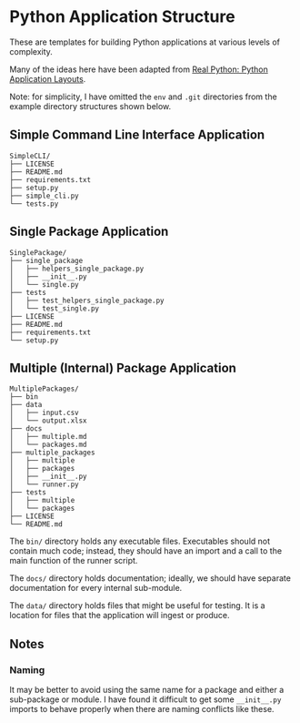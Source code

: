 # Python Application Structure

These are templates for building Python applications at various levels of complexity.

Many of the ideas here have been adapted from [Real Python: Python Application Layouts](https://realpython.com/python-application-layouts/).

Note: for simplicity, I have omitted the `env` and `.git` directories from the example directory structures shown below.

## Simple Command Line Interface Application

```
SimpleCLI/
├── LICENSE
├── README.md
├── requirements.txt
├── setup.py
├── simple_cli.py
└── tests.py
```

## Single Package Application

```
SinglePackage/
├── single_package
│   ├── helpers_single_package.py
│   ├── __init__.py
│   └── single.py
├── tests
│   ├── test_helpers_single_package.py
│   └── test_single.py
├── LICENSE
├── README.md
├── requirements.txt
└── setup.py
```

## Multiple (Internal) Package Application

```
MultiplePackages/
├── bin
├── data
│   ├── input.csv
│   └── output.xlsx
├── docs
│   ├── multiple.md
│   └── packages.md
├── multiple_packages
│   ├── multiple
│   ├── packages
│   ├── __init__.py
│   └── runner.py
├── tests
│   ├── multiple
│   └── packages
├── LICENSE
└── README.md
```

The `bin/` directory holds any executable files. Executables should not contain much code; instead, they should have an import and a call to the main function of the runner script.

The `docs/` directory holds documentation; ideally, we should have separate documentation for every internal sub-module.

The `data/` directory holds files that might be useful for testing. It is a location for files that the application will ingest or produce.

## Notes

### Naming

It may be better to avoid using the same name for a package and either a sub-package or module. I have found it difficult to get some `__init__.py` imports to behave properly when there are naming conflicts like these.

